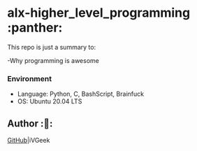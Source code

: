 # alx-higher_level_programming :panther:
This repo is just a summary to:

-Why  programming is awesome

### Environment
* Language: Python, C, BashScript, Brainfuck
* OS: Ubuntu 20.04 LTS

## Author :🦩:

[GitHub](https://github.com/iVGeek)|iVGeek
